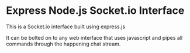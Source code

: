 # Express Node.js Socket.io Interface
This is a Socket.io interface built using express.js

It can be bolted on to any web interface that uses javascript and pipes all commands through the happening chat stream.
